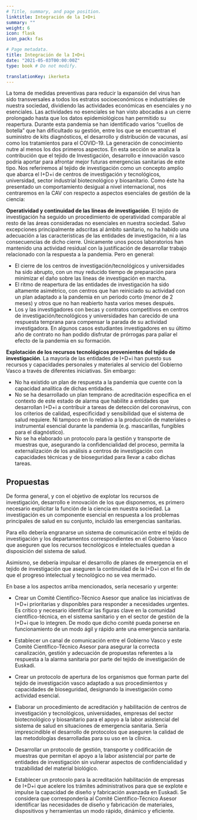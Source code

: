 ```yaml
---
# Title, summary, and page position.
linktitle: Integración de la I+D+i
summary: ""
weight: 6
icon: flask
icon_pack: fas

# Page metadata.
title: Integración de la I+D+i
date: "2021-05-03T00:00:00Z"
type: book # Do not modify.

translationKey: ikerketa
---
```


La toma de medidas preventivas para reducir la expansión del virus han sido transversales a todos los estratos socioeconómicos e industriales de nuestra sociedad, dividiendo las actividades económicas en esenciales y no esenciales. Las actividades no esenciales se han visto abocadas a un cierre prolongado hasta que los datos epidemiológicos han permitido su reapertura. Durante esta pandemia se han identificado varios “cuellos de botella” que han dificultado su gestión, entre los que se encuentran el suministro de kits diagnósticos, el desarrollo y distribución de vacunas, así como los tratamientos para el COVID-19. La generación de conocimiento nutre al menos los dos primeros aspectos. En esta sección se analiza la contribución que el tejido de Investigación, desarrollo e innovación vasco podría aportar para afrontar mejor futuras emergencias sanitarias de este tipo. Nos referiremos al tejido de investigación como un concepto amplio que abarca el I+D+i de centros de investigación y tecnológicos, universidad, sector industrial biotecnológico y biosanitario. Como éste ha presentado un comportamiento desigual a nivel internacional, nos centraremos en la CAV con respecto a aspectos esenciales de gestión de la ciencia:

**Operatividad y continuidad de las líneas de investigación**. El tejido de investigación ha seguido un procedimiento de operatividad comparable al resto de las áreas consideradas no esenciales en nuestra sociedad. Salvo excepciones principalmente adscritas al ámbito sanitario, no ha habido una adecuación a las características de las entidades de investigación, ni a las consecuencias de dicho cierre. Únicamente unos pocos laboratorios han mantenido una actividad residual con la justificación de desarrollar trabajo relacionado con la respuesta a la pandemia. Pero en general:

- El cierre de los centros de investigación/tecnológicos y universidades ha sido abrupto, con un muy reducido tiempo de preparación para minimizar el daño sobre las líneas de investigación en marcha.
- El ritmo de reapertura de las entidades de investigación ha sido altamente asimétrico, con centros que han reiniciado su actividad con un plan adaptado a la pandemia en un periodo corto (menor de 2 meses) y otros que no han reabierto hasta varios meses después. 
- Los y las investigadores con becas y contratos competitivos en centros de investigación/tecnológicos y universidades han carecido de una respuesta temprana para compensar la parada de su actividad investigadora. En algunos casos estudiantes investigadores en su último año de contrato no han podido disfrutar de prórrogas para paliar el efecto de la pandemia en su formación. 

**Explotación de los recursos tecnológicos provenientes del tejido de investigación**. La mayoría de las entidades de I+D+i han puesto sus recursos y capacidades personales y materiales al servicio del Gobierno Vasco a través de diferentes iniciativas. Sin embargo:
- No ha existido un plan de respuesta a la pandemia que cuente con la capacidad analítica de dichas entidades.
- No se ha desarrollado un plan temprano de acreditación específica en el contexto de este estado de alarma que habilite a entidades que desarrollan I+D+i a contribuir a tareas de detección del coronavirus, con los criterios de calidad, especificidad y sensibilidad que el sistema de salud requiere. Ni tampoco en lo relativo a la producción de materiales o instrumental esencial durante la pandemia (e.g. mascarillas, fungibles para el diagnóstico). 
- No se ha elaborado un protocolo para la gestión y transporte de muestras que, asegurando la confidencialidad del proceso, permita la externalización de los análisis a centros de investigación con capacidades técnicas y de bioseguridad para llevar a cabo dichas tareas.

## Propuestas

De forma general, y con el objetivo de explotar los recursos de investigación, desarrollo e innovación de los que disponemos, es primero necesario explicitar la función de la ciencia en nuestra sociedad. La investigación es un componente esencial en respuesta a los problemas principales de salud en su conjunto, incluido las emergencias sanitarias.

Para ello debería engranarse un sistema de comunicación entre el tejido de investigación y los departamentos correspondientes en el Gobierno Vasco que aseguren que los recursos tecnológicos e intelectuales quedan a disposición del sistema de salud.

Asimismo, se debería impulsar el desarrollo de planes de emergencia en el tejido de investigación que aseguren la continuidad de la I+D+i con el fin de que el progreso intelectual y tecnológico no se vea mermado.

En base a los aspectos arriba mencionados, sería necesario y urgente:
- Crear un Comité Científico-Técnico Asesor que analice las iniciativas de I+D+i prioritarias y disponibles para responder a necesidades urgentes. Es crítico y necesario identificar las figuras clave en la comunidad científico-técnica, en el sistema sanitario y en el sector de gestión de la I+D+i que lo integren. De modo que dicho comité pueda ponerse en funcionamiento de un modo ágil y rápido ante una emergencia sanitaria.

- Establecer un canal de comunicación entre el Gobierno Vasco y este Comité Científico-Técnico Asesor para asegurar la correcta canalización, gestión y adecuación de propuestas referentes a la respuesta a la alarma sanitaria por parte del tejido de investigación de Euskadi. 

- Crear un protocolo de apertura de los organismos que forman parte del tejido de investigación vasco adaptado a sus procedimientos y capacidades de bioseguridad, designando la investigación como actividad esencial.

- Elaborar un procedimiento de acreditación y habilitación de centros de investigación y tecnológicos, universidades, empresas del sector biotecnológico y biosanitario para el apoyo a la labor asistencial del sistema de salud en situaciones de emergencia sanitaria. Sería imprescindible el desarrollo de protocolos que aseguren la calidad de las metodologías desarrolladas para su uso en la clínica.

- Desarrollar un protocolo de gestión, transporte y codificación de muestras que permitan el apoyo a la labor asistencial por parte de entidades de investigación sin vulnerar aspectos de confidencialidad y trazabilidad del material biológico.

- Establecer un protocolo para la acreditación habilitación de empresas de I+D+i que acelere los trámites administrativos para que se explote e impulse la capacidad de diseño y fabricación avanzada en Euskadi. Se considera que correspondería al Comité Científico-Técnico Asesor identificar las necesidades de diseño y fabricación de materiales, dispositivos y herramientas un modo rápido, dinámico y eficiente.
